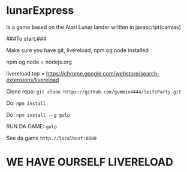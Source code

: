 lunarExpress
============
Is a game based on the Atari Lunar lander written in javascript(canvas)

###To start:###

Make sure you have git, livereload, npm og node installed

npm og node = nodejs.org

livereload top = https://chrome.google.com/webstore/search-extensions/livereload

Clone repo:
`git clone https://github.com/gummie4444/leifsParty.git`

Do:
`npm install`

Do:
`npm install --g gulp`

RUN DA GAME:
`gulp`

See da game
`http.//localhost:8080`

WE HAVE OURSELF LIVERELOAD
=========


